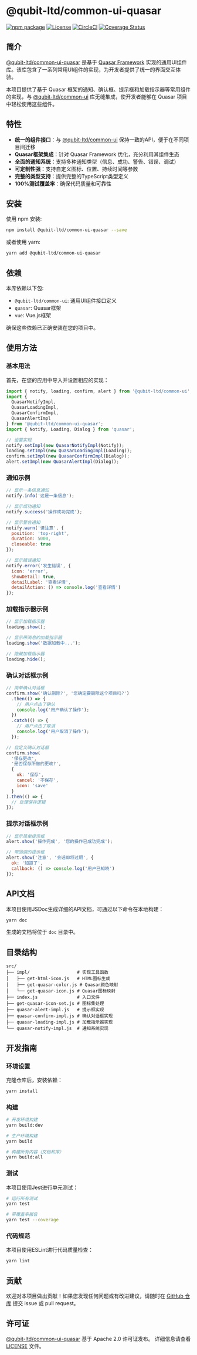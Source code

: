 # @qubit-ltd/common-ui-quasar

[![npm package](https://img.shields.io/npm/v/@qubit-ltd/common-ui-quasar.svg)](https://npmjs.com/package/@qubit-ltd/common-ui-quasar)
[![License](https://img.shields.io/badge/License-Apache-blue.svg)](https://www.apache.org/licenses/LICENSE-2.0)
[![CircleCI](https://dl.circleci.com/status-badge/img/gh/Haixing-Hu/js-common-ui-quasar/tree/master.svg?style=shield)](https://dl.circleci.com/status-badge/redirect/gh/Haixing-Hu/js-common-ui-quasar/tree/master)
[![Coverage Status](https://coveralls.io/repos/github/Haixing-Hu/js-common-ui-quasar/badge.svg?branch=master)](https://coveralls.io/github/Haixing-Hu/js-common-ui-quasar?branch=master)

## 简介

[@qubit-ltd/common-ui-quasar] 是基于 [Quasar Framework](https://quasar.dev/) 实现的通用UI组件库。该库包含了一系列常用UI组件的实现，为开发者提供了统一的界面交互体验。

本项目提供了基于 Quasar 框架的通知、确认框、提示框和加载指示器等常用组件的实现，与 [@qubit-ltd/common-ui] 库无缝集成，使开发者能够在 Quasar 项目中轻松使用这些组件。

## 特性

- **统一的组件接口**：与 [@qubit-ltd/common-ui] 保持一致的API，便于在不同项目间迁移
- **Quasar框架集成**：针对 Quasar Framework 优化，充分利用其组件生态
- **全面的通知系统**：支持多种通知类型（信息、成功、警告、错误、调试）
- **可定制性强**：支持自定义图标、位置、持续时间等参数
- **完整的类型支持**：提供完整的TypeScript类型定义
- **100%测试覆盖率**：确保代码质量和可靠性

## 安装

使用 npm 安装:

```bash
npm install @qubit-ltd/common-ui-quasar --save
```

或者使用 yarn:

```bash
yarn add @qubit-ltd/common-ui-quasar
```

## 依赖

本库依赖以下包:

- `@qubit-ltd/common-ui`: 通用UI组件接口定义
- `quasar`: Quasar框架
- `vue`: Vue.js框架

确保这些依赖已正确安装在您的项目中。

## 使用方法

### 基本用法

首先，在您的应用中导入并设置相应的实现：

```javascript
import { notify, loading, confirm, alert } from '@qubit-ltd/common-ui';
import { 
  QuasarNotifyImpl, 
  QuasarLoadingImpl,
  QuasarConfirmImpl,
  QuasarAlertImpl
} from '@qubit-ltd/common-ui-quasar';
import { Notify, Loading, Dialog } from 'quasar';

// 设置实现
notify.setImpl(new QuasarNotifyImpl(Notify));
loading.setImpl(new QuasarLoadingImpl(Loading));
confirm.setImpl(new QuasarConfirmImpl(Dialog));
alert.setImpl(new QuasarAlertImpl(Dialog));
```

### 通知示例

```javascript
// 显示一条信息通知
notify.info('这是一条信息');

// 显示成功通知
notify.success('操作成功完成');

// 显示警告通知
notify.warn('请注意', { 
  position: 'top-right', 
  duration: 5000,
  closeable: true 
});

// 显示错误通知
notify.error('发生错误', { 
  icon: 'error',
  showDetail: true,
  detailLabel: '查看详情',
  detailAction: () => console.log('查看详情')
});
```

### 加载指示器示例

```javascript
// 显示加载指示器
loading.show();

// 显示带消息的加载指示器
loading.show('数据加载中...');

// 隐藏加载指示器
loading.hide();
```

### 确认对话框示例

```javascript
// 简单确认对话框
confirm.show('确认删除?', '您确定要删除这个项目吗?')
  .then(() => {
    // 用户点击了确认
    console.log('用户确认了操作');
  })
  .catch(() => {
    // 用户点击了取消
    console.log('用户取消了操作');
  });

// 自定义确认对话框
confirm.show(
  '保存更改', 
  '是否保存所做的更改?', 
  {
    ok: '保存',
    cancel: '不保存',
    icon: 'save'
  }
).then(() => {
  // 处理保存逻辑
});
```

### 提示对话框示例

```javascript
// 显示简单提示框
alert.show('操作完成', '您的操作已成功完成');

// 带回调的提示框
alert.show('注意', '会话即将过期', { 
  ok: '知道了',
  callback: () => console.log('用户已知晓')
});
```

## API文档

本项目使用JSDoc生成详细的API文档，可通过以下命令在本地构建：

```bash
yarn doc
```

生成的文档将位于 `doc` 目录中。

## 目录结构

```
src/
├── impl/                  # 实现工具函数
│   ├── get-html-icon.js   # HTML图标生成
│   ├── get-quasar-color.js # Quasar颜色映射
│   └── get-quasar-icon.js # Quasar图标映射
├── index.js               # 入口文件
├── get-quasar-icon-set.js # 图标集处理
├── quasar-alert-impl.js   # 提示框实现
├── quasar-confirm-impl.js # 确认对话框实现
├── quasar-loading-impl.js # 加载指示器实现
└── quasar-notify-impl.js  # 通知系统实现
```

## 开发指南

### 环境设置

克隆仓库后，安装依赖：

```bash
yarn install
```

### 构建

```bash
# 开发环境构建
yarn build:dev

# 生产环境构建
yarn build

# 构建所有内容（文档和库）
yarn build:all
```

### 测试

本项目使用Jest进行单元测试：

```bash
# 运行所有测试
yarn test

# 带覆盖率报告
yarn test --coverage
```

### 代码规范

本项目使用ESLint进行代码质量检查：

```bash
yarn lint
```

## 贡献

欢迎对本项目做出贡献！如果您发现任何问题或有改进建议，请随时在 [GitHub 仓库][GitHub repository] 提交 issue 或 pull request。

## 许可证

[@qubit-ltd/common-ui-quasar] 基于 Apache 2.0 许可证发布。
详细信息请查看 [LICENSE](LICENSE) 文件。

[@qubit-ltd/common-ui-quasar]: https://npmjs.com/package/@qubit-ltd/common-ui-quasar
[@qubit-ltd/common-ui]: https://npmjs.com/package/@qubit-ltd/common-ui
[GitHub repository]: https://github.com/Haixing-Hu/js-common-ui-quasar 